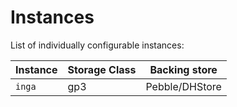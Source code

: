 # Instances

List of individually configurable instances:

| Instance | Storage Class   | Backing store  |
|----------|-----------------|----------------|
| `inga`   | gp3             | Pebble/DHStore |

